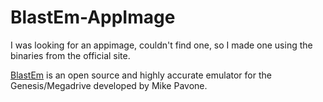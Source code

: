 # BlastEm-AppImage
I was looking for an appimage, couldn't find one, so I made one using the binaries from the official site.

[BlastEm](https://www.retrodev.com/blastem/ "BlastEm - The fast and accurate Genesis emulator") is an open source and highly accurate emulator for the Genesis/Megadrive developed by Mike Pavone.

